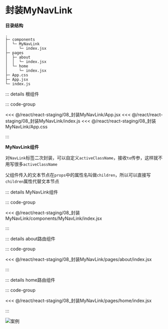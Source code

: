 # 封装MyNavLink

**目录结构**

```
.
├─ components
│  └─ MyNavLink
│     └─ index.jsx
├─ pages
│  ├─ about
│  │  └─ index.jsx
│  └─ home
│     └─ index.jsx
├─ App.css
├─ App.jsx
└─ index.js
```


::: details 根组件

::: code-group 

<<< @/react/react-staging/08_封装MyNavLink/App.jsx
<<< @/react/react-staging/08_封装MyNavLink/index.js
<<< @/react/react-staging/08_封装MyNavLink/App.css

:::

**MyNavLink组件**

对`NavLink`标签二次封装，可以自定义`activeClassName`，接收`to`传参，这样就不用写很多`activeClassName`

父组件传入的文本节点在`props`中的属性名叫做`children`，所以可以直接写`children`属性代替文本节点

::: details MyNavLink组件

::: code-group

<<<  @/react/react-staging/08_封装MyNavLink/components/MyNavLink/index.jsx

:::


::: details about路由组件

::: code-group

<<<  @/react/react-staging/08_封装MyNavLink/pages/about/index.jsx

:::


::: details home路由组件

::: code-group

<<<  @/react/react-staging/08_封装MyNavLink/pages/home/index.jsx

:::

![案例](/react/react-staging/1722224164184.gif)





